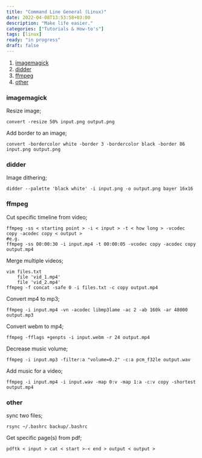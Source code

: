 ```yaml
---
title: "Command Line General (Linux)"
date: 2022-04-08T13:53:58+03:00
description: "Make life easier."
categories: ["Tutorials & How-to's"]
tags: [linux]
ready: "in progress"
draft: false
---
```


1. [imagemagick](#imagemagick)
1. [didder](#didder)
1. [ffmpeg](#ffmpeg)
1. [other](#other)

### imagemagick
Resize image;
```text
convert -resize 50% input.png output.png
```
Add border to an image;
```text
convert -bordercolor white -border 3 -bordercolor black -border 86 input.png output.png
```

### didder
Image dithering;
```text
didder --palette 'black white' -i input.png -o output.png bayer 16x16
```

### ffmpeg
Cut specific timeline from video;
```text
ffmpeg -ss < starting point > -i < input > -t < how long > -vcodec copy -acodec copy < output >
#e.g.
ffmpeg -ss 00:00:30 -i input.mp4 -t 00:00:05 -vcodec copy -acodec copy output.mp4
```

Merge multiple videos;
```text
vim files.txt
    file 'vid_1.mp4'
    file 'vid_2.mp4'
ffmpeg -f concat -safe 0 -i files.txt -c copy output.mp4
```

Convert mp4 to mp3;
```text
ffmpeg -i input.mp4 -vn -acodec libmp3lame -ac 2 -ab 160k -ar 48000 output.mp3
```

Convert webm to mp4;
```text
ffmpeg -fflags +genpts -i input.webm -r 24 output.mp4
```

Decrease music volume;
```text
ffmpeg -i input.mp3 -filter:a "volume=0.2" -c:a pcm_f32le output.wav
```

Add music for a video;
```text
ffmpeg -i input.mp4 -i input.wav -map 0:v -map 1:a -c:v copy -shortest output.mp4
```

### other 
sync two files;
```text
rsync ~/.bashrc backup/.bashrc
```
Get specific page(s) from pdf;
```text
pdftk < input > cat < start >-< end > output < output >
```
